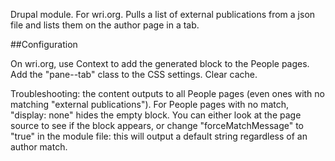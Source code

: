 Drupal module. For wri.org. Pulls a list of external publications from a json file and lists them on the author page in a tab.

##Configuration

On wri.org, use Context to add the generated block to the People pages. Add the "pane--tab" class to the CSS settings. Clear cache.

Troubleshooting: the content outputs to all People pages (even ones with no matching "external publications"). For People pages with no match, "display: none" hides the empty block. You can either look at the page source to see if the block appears, or change "forceMatchMessage" to "true" in the module file: this will output a default string regardless of an author match. 
